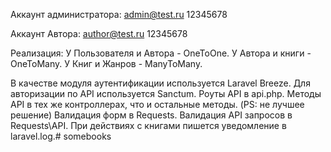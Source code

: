 Аккаунт администратора:
admin@test.ru
12345678

Аккаунт Автора:
author@test.ru
12345678

Реализация:
У Пользователя и Автора - OneToOne.
У Автора и книги - OneToMany.
У Книг и Жанров - ManyToMany.

В качестве модуля аутентификации используется Laravel Breeze.
Для авторизации по API используется Sanctum.
Роуты API в api.php.
Методы API в тех же контроллерах, что и остальные методы. (PS: не лучшее решение)
Валидация форм в Requests.
Валидация API запросов в Requests\API.
При действиях с книгами пишется уведомление в laravel.log.#   s o m e b o o k s  
 